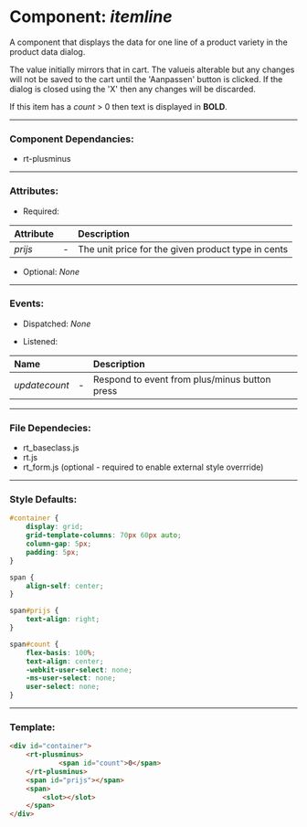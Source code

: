 # Component: *itemline*
A component that displays the data for one line of a product variety in the product data dialog.

The value initially mirrors that in cart.  The valueis alterable but any changes will not be saved to the cart until the 'Aanpassen' button is clicked.  If the dialog is closed using the 'X' then any changes will be discarded.

If this item has a *count* > 0 then text is displayed in **BOLD**.

---
### Component Dependancies:
- rt-plusminus

---
### Attributes:
- Required: 

|Attribute| | Description|
| :--- | --- | :--- |  
|*prijs*|-|The unit price for the given product type in cents|
- Optional: *None*

---
### Events:
- Dispatched: *None*

- Listened:

|Name||Description|
| :--- | --- | :--- |
|*updatecount*|-|Respond to event from plus/minus button press|
---
### File Dependecies:  
- rt_baseclass.js  
- rt.js  
- rt_form.js (optional - required to enable external style overrride)

---
### Style Defaults:  
```css        
#container {
    display: grid;
    grid-template-columns: 70px 60px auto;
    column-gap: 5px;
    padding: 5px;
}

span {
    align-self: center;
}

span#prijs {
    text-align: right;
}

span#count {
    flex-basis: 100%;
    text-align: center;
    -webkit-user-select: none;
    -ms-user-select: none;
    user-select: none;
}
```
---
### Template:  
```html
<div id="container">
    <rt-plusminus>
            <span id="count">0</span>
    </rt-plusminus>
    <span id="prijs"></span>
    <span>
        <slot></slot>
    </span>
</div>
```
